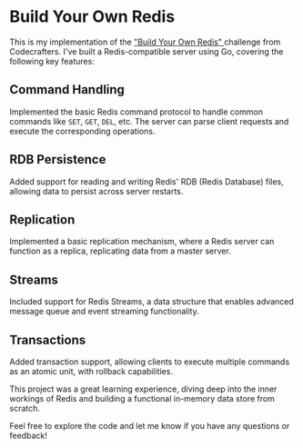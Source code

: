 # Build Your Own Redis


This is my implementation of the ["Build Your Own Redis" ](https://codecrafters.io/challenges/redis) challenge from Codecrafters. I've built a Redis-compatible server using Go, covering the following key features:

## Command Handling
Implemented the basic Redis command protocol to handle common commands like `SET`, `GET`, `DEL`, etc. The server can parse client requests and execute the corresponding operations.

## RDB Persistence
Added support for reading and writing Redis' RDB (Redis Database) files, allowing data to persist across server restarts.

## Replication
Implemented a basic replication mechanism, where a Redis server can function as a replica, replicating data from a master server.

## Streams
Included support for Redis Streams, a data structure that enables advanced message queue and event streaming functionality.

## Transactions
Added transaction support, allowing clients to execute multiple commands as an atomic unit, with rollback capabilities.

This project was a great learning experience, diving deep into the inner workings of Redis and building a functional in-memory data store from scratch.

Feel free to explore the code and let me know if you have any questions or feedback!
